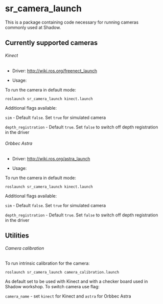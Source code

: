 # sr_camera_launch

This is a package containing code necessary for running cameras commonly used at Shadow.

## Currently supported cameras
###### Kinect
- Driver: <http://wiki.ros.org/freenect_launch>

- Usage:

To run the camera in default mode:

`roslaunch sr_camera_launch kinect.launch`

Additional flags available:

`sim` - Default `false`. Set `true` for simulated camera

`depth_registration` - Default `true`. Set `false` to switch off depth registration in the driver

###### Orbbec Astra
- Driver: <http://wiki.ros.org/astra_launch>

- Usage:

To run the camera in default mode:

`roslaunch sr_camera_launch kinect.launch`

Additional flags available:

`sim` - Default `false`. Set `true` for simulated camera

`depth_registration` - Default `true`. Set `false` to switch off depth registration in the driver

## Utilities
###### Camera calibration
To run intrinsic calibration for the camera:

`roslaunch sr_camera_launch camera_calibration.launch`

As default set to be used with Kinect and with a checker board used in Shadow workshop. To switch camera use flag:

`camera_name` - set `kinect` for Kinect and `astra` for Orbbec Astra
